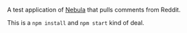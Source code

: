 A test application of [Nebula](https://github.com/prudentbot/nebula) that pulls comments from Reddit.

This is a `npm install` and `npm start` kind of deal.    
